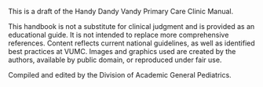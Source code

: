 
This is a draft of the Handy Dandy Vandy Primary Care Clinic Manual.



This handbook is not a substitute for clinical judgment and is provided as an educational guide. It is not intended to replace more comprehensive references. Content reflects current national guidelines, as well as identified best practices at VUMC. Images and graphics used are created by the authors, available by public domain, or reproduced under fair use.



Compiled and edited by the Division of Academic General Pediatrics.
